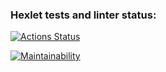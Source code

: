 ### Hexlet tests and linter status:
[![Actions Status](https://github.com/Naryzhnaia/qa-auto-engineer-javascript-project-44/actions/workflows/hexlet-check.yml/badge.svg)](https://github.com/Naryzhnaia/qa-auto-engineer-javascript-project-44/actions)

[![Maintainability](https://api.codeclimate.com/v1/badges/c38087b8153cd04532d1/maintainability)](https://codeclimate.com/github/Naryzhnaia/qa-auto-engineer-javascript-project-44/maintainability)